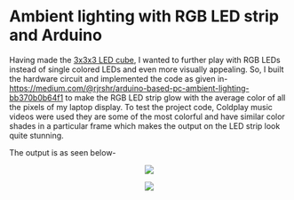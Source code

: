 # Ambient lighting with RGB LED strip and Arduino
Having made the [3x3x3 LED cube](), I wanted to further play with RGB LEDs instead of single colored LEDs and even more visually appealing. 
So, I built the hardware circuit and implemented the code as given in- https://medium.com/@rjrshr/arduino-based-pc-ambient-lighting-bb370b0b64f1 to
make the RGB LED strip glow with the average color of all the pixels of my laptop display. 
To test the project code, Coldplay music videos were used they are some of the most colorful and have similar color shades in a particular frame which makes the output on the LED strip look quite stunning.

The output is as seen below-
<p align="center">
  <img src="images/Atlas.gif">
</p>
<p align="center">
  <img src="images/Speed_ofSound.gif">
</p>
